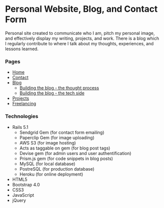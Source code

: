 # Personal Website, Blog, and Contact Form

Personal site created to communicate who I am, pitch my personal image, and effectively display my writing, projects, and work. There is a blog which I regularly contribute to where I talk about my thoughts, experiences, and lessons learned.

### Pages
* [Home](http://www.cameroncabo.com)
* [Contact](http://www.cameroncabo.com/contacts/new)
* [Blog](http://www.cameroncabo.com/about)
  * [Building the blog - the thought process](http://www.cameroncabo.com/articles/2)
  * [Building the blog - the tech side](http://www.cameroncabo.com/articles/3)
* [Projects](http://www.cameroncabo.com/projects)
* [Freelancing](http://www.cameroncabo.com/freelancing)

### Technologies
* Rails 5.1
  * Sendgrid Gem (for contact form emailing)
  * Paperclip Gem (for image uploading)
  * AWS S3 (for image hosting)
  * Acts as taggable on gem (for blog post tags)
  * Devise gem (for admin users and user authentification)
  * Prism.js gem (for code snippets in blog posts)
  * MySQL (for local database)
  * PostreSQL (for production database)
  * Heroku (for online deployment)
* HTML5
* Bootstrap 4.0
* CSS3
* JavaScript
* jQuery

